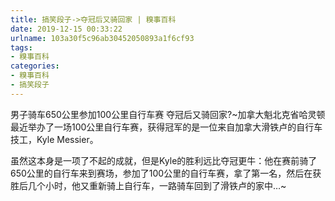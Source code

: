 ```yaml
---
title: 搞笑段子->夺冠后又骑回家 | 糗事百科
date: 2019-12-15 00:33:22
urlname: 103a30f5c96ab30452050893a1f6cf93
tags: 
- 糗事百科
categories:
- 糗事百科
- 搞笑段子
---
```

男子骑车650公里参加100公里自行车赛 夺冠后又骑回家?~加拿大魁北克省哈灵顿最近举办了一场100公里自行车赛，获得冠军的是一位来自加拿大滑铁卢的自行车技工，Kyle Messier。

虽然这本身是一项了不起的成就，但是Kyle的胜利远比夺冠更牛：他在赛前骑了650公里的自行车来到赛场，参加了100公里的自行车赛，拿了第一名，然后在获胜后几个小时，他又重新骑上自行车，一路骑车回到了滑铁卢的家中…~


